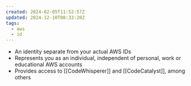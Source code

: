 ```yaml
---
created: 2024-02-05T11:52:57Z
updated: 2024-12-10T08:33:20Z
tags:
  - aws
  - id
---
```

- An identity separate from your actual AWS IDs
- Represents you as an individual, independent of personal, work or educational AWS accounts
- Provides access to [[CodeWhisperer]] and [[CodeCatalyst]], among others
